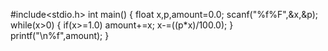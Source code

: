 #include<stdio.h>
int main()
{
float x,p,amount=0.0;
scanf("%f%F",&x,&p);
while(x>0)
{
if(x>=1.0)
amount+=x;
x-=((p*x)/100.0);
}
printf("\n%f",amount);
}

